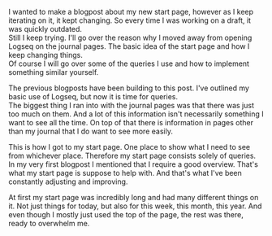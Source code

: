 I wanted to make a blogpost about my new start page, however as I keep iterating on it, it kept changing. So every time I was working on a draft, it was quickly outdated.  
Still I keep trying. I'll go over the reason why I moved away from opening Logseq on the journal pages. The basic idea of the start page and how I keep changing things.  
Of course I will go over some of the queries I use and how to implement something similar yourself.

The previous blogposts have been building to this post. I've outlined my basic use of Logseq, but now it is time for queries.  
The biggest thing I ran into with the journal pages was that there was just too much on them. And a lot of this information isn't necessarily something I want to see all the time. On top of that there is information in pages other than my journal that I do want to see more easily.

This is how I got to my start page. One place to show what I need to see from whichever place. Therefore my start page consists solely of queries.  
In my very first blogpost I mentioned that I require a good overview. That's what my start page is suppose to help with. And that's what I've been constantly adjusting and improving.

At first my start page was incredibly long and had many different things on it. Not just things for today, but also for this week, this month, this year. And even though I mostly just used the top of the page, the rest was there, ready to overwhelm me.  


